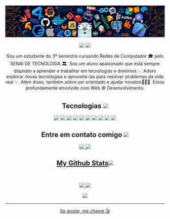 
<!--  https://ritik307.github.io/portfolio/  -->
<p align="center">
 
</p align="center">
<img src="https://github.com/guidaval-sb/guidaval-sb/blob/main/images/header_.png" />

<p align="center">
 
 <img src="https://badges.pufler.dev/visits/ritik307/guidaval-sb"/>  
 <img src="https://badges.pufler.dev/repos/guidaval-sb"/>

</p>

 <p align="center">
  Sou um estudante do 3º semestre cursando Redes de Computador 🎓 pelo SENAI DE TECNOLOGIA  🏛. Sou um aluno apaixonado que está sempre disposto a aprender e trabalhar em tecnologias e domínios 💡. Adoro explorar novas tecnologias e aproveitá-las para resolver problemas da vida real ✨. Além disso, também adoro ser orientado e ajudar novatos👨🏻‍💻. Estou profundamente envolvido com Web 🕸️ Desenvolvimento.
</p>  

<h2 align="center">Tecnologias <img src="https://github.com/ritik307/ritik307/blob/main/images/laptop.gif" width="50"></h2>

<p align="center">
<img src="https://img.shields.io/badge/-HTML5-E34F26?style=flat-square&logo=html5&logoColor=white"/>
<img src="https://img.shields.io/badge/-CSS3-1572B6?style=flat-square&logo=css3"/>
<img src="https://img.shields.io/badge/-JavaScript-black?style=flat-square&logo=javascript"/>
<img src="https://img.shields.io/badge/-Bootstrap-563D7C?style=flat-square&logo=bootstrap"/>
<img src="https://img.shields.io/badge/-MySQL-black?style=flat-square&logo=mysql"/>
<img src="https://img.shields.io/badge/-Git-black?style=flat-square&logo=git"/>
<img src="https://img.shields.io/badge/-GitHub-black?style=flat-square&logo=github"/>
<img src="https://img.shields.io/badge/-Dokcer-blue?style=flat-square&logo=docker"/>
<img src="https://img.shields.io/badge/-Linux-white?style=flat-square&logo=linux"/>
<img src="https://img.shields.io/badge/-Terraform-purple?style=flat-square&logo=terraform"/>
</p>

<h2 align="center">Entre em contato comigo <img src="https://media0.giphy.com/media/jqNPzdTTxQfOgOqpO4/source.gif" width="50"></h2>

<p align="center">
<!-- <img src="https://img.shields.io/badge/-ritik-purple?style=flat-square&logo=instagram&logoColor=white&link=https://www.instagram.com/pinkdogg307/"/> -->
<a href="mailto: guiiihcarvalho96@gmail.com">
 <img src="https://img.shields.io/badge/-GuilhermeC-c14438?style=flat-square&logo=Gmail&logoColor=white&link=mailto:guiiihcarvalho967@gmail.com"/>
</a>
<a href="https://www.linkedin.com/in/guilherme-carvalho-752a21184/">
 <img src="https://img.shields.io/badge/-GuilhermeC-blue?style=flat-square&logo=Linkedin&logoColor=white&link=https://www.linkedin.com/in/guilherme-carvalho-752a21184/"/>
</p>


<h2 align="center">
  My Github Stats<img src="https://media.giphy.com/media/VgCDAzcKvsR6OM0uWg/giphy.gif" width="50">
</h2>
 
<br>

<p align = "center">
  <img  src = "https://github-readme-stats.vercel.app/api?username=guidaval-sb&show_icons=true&theme=radical&line_height=27">
  <img src = "https://github-readme-stats.vercel.app/api/top-langs/?username=guidaval-sb&hide=html,css,java,shaderlab,kotlin,hlsl&theme=radical">
</p>

<p align = "center">
 <img  src="https://github-readme-streak-stats.herokuapp.com/?user=guidaval-sb&show_icons=true&locale=en&layout=compact&theme=radical&line_height=0" />
</p> 

<hr>
<p align="center">Se gostar, me chame 😘</p>
